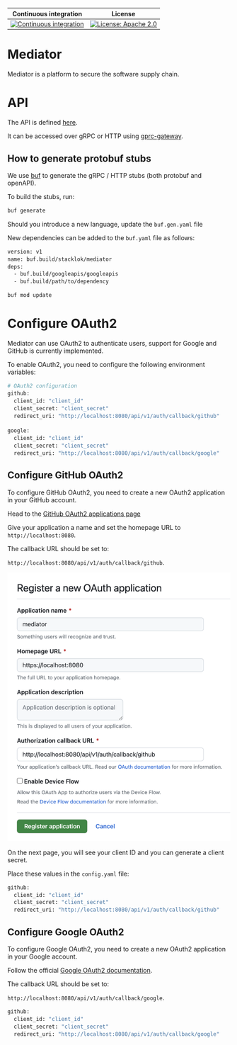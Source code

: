 Continuous integration | License 
 ----------------------|---------
 [![Continuous integration](https://github.com/stacklok/mediator/actions/workflows/main.yml/badge.svg)](https://github.com/stacklok/mediator/actions/workflows/main.yml) | [![License: Apache 2.0](https://img.shields.io/badge/License-Apache2.0-brightgreen.svg)](https://opensource.org/licenses/Apache-2.0)

# Mediator

Mediator is a platform to secure the software supply chain.

# API

The API is defined [here](https://github.com/stacklok/mediator/blob/main/proto/v1/mediator.proto).

It can be accessed over gRPC or HTTP using [gprc-gateway](https://grpc-ecosystem.github.io/grpc-gateway/).

## How to generate protobuf stubs

We use [buf](https://buf.build/docs/) to generate the gRPC / HTTP stubs (both protobuf and openAPI). 

To build the stubs, run:

```bash
buf generate
```

Should you introduce a new language, update the `buf.gen.yaml` file

New dependencies can be added to the `buf.yaml` file as follows:

```bash
version: v1
name: buf.build/stacklok/mediator
deps:
  - buf.build/googleapis/googleapis
  - buf.build/path/to/dependency
```

```bash
buf mod update
```

# Configure OAuth2

Mediator can use OAuth2 to authenticate users, support for Google and GitHub is
currently implemented.

To enable OAuth2, you need to configure the following environment variables:

```bash
# OAuth2 configuration
github:
  client_id: "client_id"
  client_secret: "client_secret"
  redirect_uri: "http://localhost:8080/api/v1/auth/callback/github"

google:
  client_id: "client_id"
  client_secret: "client_secret"
  redirect_uri: "http://localhost:8080/api/v1/auth/callback/google"
```

## Configure GitHub OAuth2

To configure GitHub OAuth2, you need to create a new OAuth2 application in your
GitHub account. 

Head to the [GitHub OAuth2 applications page](https://github.com/settings/applications/new)

Give your application a name and set the homepage URL to `http://localhost:8080`.

The callback URL should be set to:

`http://localhost:8080/api/v1/auth/callback/github`.

![GitHub OAuth2 application](images/new-github-oauth2.png)

On the next page, you will see your client ID and you can generate a client secret.

Place these values in the `config.yaml` file:

```bash
github:
  client_id: "client_id"
  client_secret: "client_secret"
  redirect_uri: "http://localhost:8080/api/v1/auth/callback/github"
```

## Configure Google OAuth2

To configure Google OAuth2, you need to create a new OAuth2 application in your
Google account. 

Follow the official [Google OAuth2 documentation](https://developers.google.com/identity/protocols/oauth2/web-server#creatingcred).

The callback URL should be set to:

`http://localhost:8080/api/v1/auth/callback/google`.

```bash
github:
  client_id: "client_id"
  client_secret: "client_secret"
  redirect_uri: "http://localhost:8080/api/v1/auth/callback/google"
```